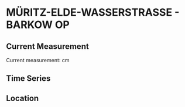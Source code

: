 # MÜRITZ-ELDE-WASSERSTRASSE - BARKOW OP

## Current Measurement

Current measurement: <Value topic="rivers/pegel-online/MEW/BARKOW-OP/measurementValue"/> cm

## Time Series

<TimeSeries topic="rivers/pegel-online/MEW/BARKOW-OP/measurementValue" period="week" />

## Location

<WorldMap>
  <Marker lat="53.469319463335644" lon="12.188886590898516" labelTopic="rivers/pegel-online/MEW/BARKOW-OP/measurementValue" />
</WorldMap>
